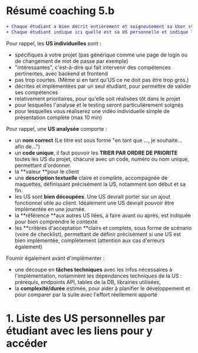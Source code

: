 # Résumé coaching 5.b
```diff
+ Chaque étudiant a bien décrit entièrement et soigneusement sa User story personnelle, comme attendu. 
+ Chaque étudiant indique ici quelle est sa US personnelle et indique le lien pour pouvoir accéder à sa description.
```

Pour rappel, les **US individuelles** sont :
* spécifiques à votre projet (pas générique comme une page de login ou de changement de mot de passe par exemple)
* "intéressantes", c'est-à-dire qui fait intervenir des compétences pertinentes, avec backend et frontend
* pas trop courtes. (Même si en tant qu'US ce ne doit pas être trop gros.)
* décrites et implémentées par un seul étudiant, pour permettre de valider ses compétences
* relativement prioritaires, pour qu'elle soit réalisées tôt dans le projet
* pour lesquelles l'analyse et le testing seront particulièrement soignés
* pour lesquelles vous réaliserez une vidéo individuelle simple de présentation complète (max 10 min)

Pour rappel, une **US analysée** comporte :
- un **nom correct** (Le titre est sous forme "en tant que …, je souhaite… afin de…")
- un **code unique**, il faut pouvoir les **TRIER PAR ORDRE DE PRIORITE** toutes les US du projet, chacune avec un code, numéro ou nom unique, permettant d'ordonner.
- la **valeur **pour le client
- une **description textuelle** claire et complète, accompagnée de maquettes, définissant précisément la US, notamment son début et sa fin.
- les US sont **bien découpées**. Une US devrait porter sur un ajout fonctionnel utile au client. Idéalement une US devrait pouvoir être implémentée en une journée.
- la **référence **aux autres US liées, à faire avant ou après, est indiquée pour bien comprendre le contexte
- les **critères d'acceptation **clairs et complets, sous forme de scénario (voire de checklist), permettant de définir précisément si une US est bien implémentée, complètement (attention aux cas d'erreurs également)

Fournir également avant d'implémenter : 
- une découpe en **tâches techniques** avec les infos nécessaires à l'implémentation, notamment les dépendances techniques de la US : prérequis, endpoints API, tables de la DB, librairies utilisées, 
- la **complexité/durée** estimée, pour aider à planifier le développement et pour comparer par la suite avec l'effort réellement apporté

# 1. Liste des US personnelles par étudiant avec les liens pour y accéder















































